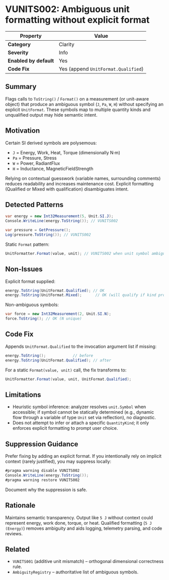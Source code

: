 # VUNITS002: Ambiguous unit formatting without explicit format

| Property | Value |
|----------|-------|
| **Category** | Clarity |
| **Severity** | Info |
| **Enabled by default** | Yes |
| **Code Fix** | Yes (append `UnitFormat.Qualified`) |

## Summary

Flags calls to `ToString()` / `Format()` on a measurement (or unit-aware object) that produce an ambiguous symbol (`J`, `Pa`, `W`, `H`) without specifying an explicit `UnitFormat`. These symbols map to multiple quantity kinds and unqualified output may hide semantic intent.

## Motivation

Certain SI derived symbols are polysemous:

- `J` = Energy, Work, Heat, Torque (dimensionally N·m)
- `Pa` = Pressure, Stress
- `W` = Power, RadiantFlux
- `H` = Inductance, MagneticFieldStrength

Relying on contextual guesswork (variable names, surrounding comments) reduces readability and increases maintenance cost. Explicit formatting (Qualified or Mixed with qualification) disambiguates intent.

## Detected Patterns

```csharp
var energy = new Int32Measurement(5, Unit.SI.J);
Console.WriteLine(energy.ToString()); // VUNITS002

var pressure = GetPressure();
Log(pressure.ToString()); // VUNITS002
```

Static `Format` pattern:

```csharp
UnitFormatter.Format(value, unit); // VUNITS002 when unit symbol ambiguous
```

## Non-Issues

Explicit format supplied:

```csharp
energy.ToString(UnitFormat.Qualified); // OK
energy.ToString(UnitFormat.Mixed);      // OK (will qualify if kind provided)
```

Non-ambiguous symbols:

```csharp
var force = new Int32Measurement(2, Unit.SI.N);
force.ToString(); // OK (N unique)
```

## Code Fix

Appends `UnitFormat.Qualified` to the invocation argument list if missing:

```csharp
energy.ToString();            // before
energy.ToString(UnitFormat.Qualified); // after
```

For a static `Format(value, unit)` call, the fix transforms to:

```csharp
UnitFormatter.Format(value, unit, UnitFormat.Qualified);
```

## Limitations

- Heuristic symbol inference: analyzer resolves `unit.Symbol` when accessible; if symbol cannot be statically determined (e.g., dynamic flow through a variable of type `Unit` set via reflection), no diagnostic.
- Does not attempt to infer or attach a specific `QuantityKind`; it only enforces explicit formatting to prompt user choice.

## Suppression Guidance

Prefer fixing by adding an explicit format. If you intentionally rely on implicit context (rarely justified), you may suppress locally:

```csharp
#pragma warning disable VUNITS002
Console.WriteLine(energy.ToString());
#pragma warning restore VUNITS002
```

Document why the suppression is safe.

## Rationale

Maintains semantic transparency. Output like `5 J` without context could represent energy, work done, torque, or heat. Qualified formatting (`5 J (Energy)`) removes ambiguity and aids logging, telemetry parsing, and code reviews.

## Related

- `VUNITS001` (additive unit mismatch) – orthogonal dimensional correctness rule.
- `AmbiguityRegistry` – authoritative list of ambiguous symbols.

